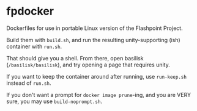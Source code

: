 # fpdocker
Dockerfiles for use in portable Linux version of the Flashpoint Project.

Build them with `build.sh`, and run the resulting unity-supporting (ish) container with `run.sh`.

That should give you a shell. From there, open basilisk (`/basilisk/basilisk`), and try opening a page that requires unity.

If you want to keep the container around after running, use `run-keep.sh` instead of `run.sh`.

If you don't want a prompt for `docker image prune`-ing, and you are VERY sure, you may use `build-noprompt.sh`.
